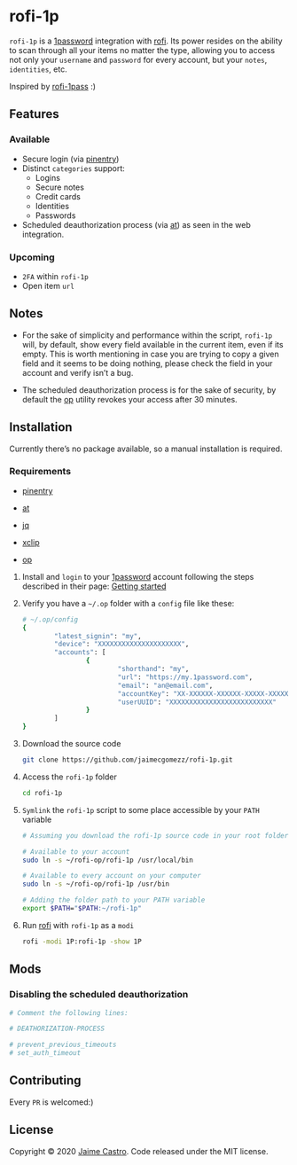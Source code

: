 # rofi-1p

`rofi-1p` is a [1password](https://1password.com/) integration with [rofi](https://github.com/davatorium/rofi). Its power resides on the ability to scan through all your items no matter the type, allowing you to access not only your `username` and `password` for every account, but your `notes`, `identities`, etc.

Inspired by [rofi-1pass](https://github.com/Mange/rofi-lpass) :)



## Features

### Available

- Secure login (via [pinentry](https://www.gnupg.org/related_software/pinentry/index.html))
- Distinct `categories` support:
  - Logins
  - Secure notes
  - Credit cards
  - Identities
  - Passwords
- Scheduled deauthorization process (via [at](http://manpages.org/at)) as seen in the web integration.



### Upcoming

-  `2FA` within `rofi-1p`
- Open item `url`





## Notes

- For the sake of simplicity and performance within the script, `rofi-1p` will, by default, show every field available in the current item, even if its empty. This is worth mentioning in case you are trying to copy a given field and it seems to be doing nothing, please check the field in your account and verify isn’t a bug. 

- The scheduled deauthorization process is for the sake of security, by default the [op](https://support.1password.com/command-line-getting-started/) utility revokes your access after 30 minutes.





## Installation

Currently there’s no package available, so a manual installation is required.

### Requirements

- [pinentry](https://www.gnupg.org/related_software/pinentry/index.html)

- [at](http://manpages.org/at)

- [jq](https://stedolan.github.io/jq/)

- [xclip](http://manpages.org/xclip)

- [op](https://support.1password.com/command-line-getting-started/)

  

1. Install and `login` to your [1password](https://1password.com/) account following the steps described in their page: [Getting started](https://support.1password.com/command-line-getting-started/)

2. Verify you have a `~/.op` folder with a `config` file like these:

   ```sh
   # ~/.op/config
   {
           "latest_signin": "my",
           "device": "XXXXXXXXXXXXXXXXXXXXX",
           "accounts": [
                   {
                           "shorthand": "my",
                           "url": "https://my.1password.com",
                           "email": "an@email.com",
                           "accountKey": "XX-XXXXXX-XXXXXX-XXXXX-XXXXX-XXXXX-XXXXX",
                           "userUUID": "XXXXXXXXXXXXXXXXXXXXXXXXXX"
                   }
           ]
   }
   ```

3. Download the source code

   ```sh
   git clone https://github.com/jaimecgomezz/rofi-1p.git
   ```

4. Access the `rofi-1p` folder

   ```sh
   cd rofi-1p
   ```

5. `Symlink` the `rofi-1p` script to some place accessible by your `PATH` variable

   ```sh
   # Assuming you download the rofi-1p source code in your root folder: ~/
   
   # Available to your account
   sudo ln -s ~/rofi-op/rofi-1p /usr/local/bin
   
   # Available to every account on your computer
   sudo ln -s ~/rofi-op/rofi-1p /usr/bin
   
   # Adding the folder path to your PATH variable
   export $PATH="$PATH:~/rofi-1p"
   ```

6. Run [rofi](https://github.com/davatorium/rofi) with `rofi-1p` as a `modi`

   ```sh
   rofi -modi 1P:rofi-1p -show 1P
   ```





## Mods

### Disabling the scheduled deauthorization

```sh
# Comment the following lines:

# DEATHORIZATION-PROCESS

# prevent_previous_timeouts
# set_auth_timeout
```





## Contributing

Every `PR` is welcomed:)





## License

Copyright © 2020  [Jaime Castro](https://github.com/jaimecgomezz). Code released under the MIT license.

